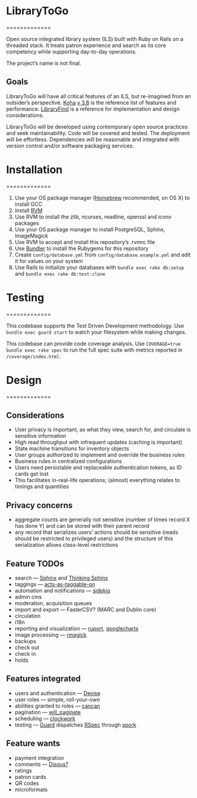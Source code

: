 # LibraryToGo
=============

Open source integrated library system (ILS) built with Ruby on Rails on a threaded stack. It treats patron experience and search as its core competency while supporting day-to-day operations.

The project’s name is not final.

## Goals

LibraryToGo will have all critical features of an ILS, but re-imagined from an outsider’s perspective. [Koha](https://github.com/liblime/LibLime-Koha) [v 3.8](http://manual.koha-community.org/3.8/en/) is the reference list of features and performance. [LibraryFind](http://libraryfind.org/) is a reference for implementation and design considerations.

LibraryToGo will be developed using contemporary open source practices and seek maintainability. Code will be covered and tested. The deployment will be effortless. Dependencies will be reasonable and integrated with version control and/or software packaging services.

# Installation
=============

1. Use your OS package manager ([Homebrew](http://mxcl.github.com/homebrew/) recommended, on OS X) to install GCC
2. Install [RVM](https://rvm.io/)
3. Use RVM to install the zlib, ncurses, readline, openssl and iconv packages
4. Use your OS package manager to install PostgreSQL, Sphinx, ImageMagick
5. Use RVM to accept and install this repository’s .rvmrc file
6. Use [Bundler](http://gembundler.com/) to install the Rubygems for this repository
7. Create `config/database.yml` from `config/database.example.yml` and edit it for values on your system
8. Use Rails to initialize your databases with `bundle exec rake db:setup` and `bundle exec rake db:test:clone`

# Testing
=============

This codebase supports the Test Driven Development methodology. Use `bundle exec guard start` to watch your filesystem while making changes.

This codebase can provide code coverage analysis. Use `COVERAGE=true bundle exec rake spec` to run the full spec suite with metrics reported in `/coverage/index.html`.

# Design
=============


## Considerations

* User privacy is important, as what they view, search for, and circulate is sensitive information
* High read throughput with infrequent updates (caching is important)
* State machine transitions for inventory objects
* User groups authorized to implement and override the business rules
* Business rules in centralized configurations
* Users need persistable and replaceable authentication tokens, as ID cards get lost
* This facilitates in-real-life operations; (almost) everything relates to timings and quantities

## Privacy concerns

* aggregate counts are generally not sensitive (number of times record X has done Y) and can be stored with their parent record
* any record that serializes users’ actions should be sensitive (reads should be restricted to privileged users) and the structure of this serialization allows class-level restrictions

## Feature TODOs

* search — [Sphinx](http://sphinxsearch.com/) and [Thinking Sphinx](https://rubygems.org/gems/thinking-sphinx)
* taggings — [acts-as-taggable-on](https://rubygems.org/gems/acts-as-taggable-on)
* automation and notifications — [sidekiq](https://rubygems.org/gems/sidekiq)
* admin cms
* moderation, acquisition queues
* import and export — FasterCSV? (MARC and Dublin core)
* circulation
* i18n
* reporting and visualization — [ruport](https://rubygems.org/gems/ruport), [googlecharts](https://rubygems.org/gems/googlecharts)
* image processing — [rmagick](https://rubygems.org/gems/rmagick)
* backups
* check out
* check in
* holds

## Features integrated

* users and authentication — [Devise](https://rubygems.org/gems/devise)
* user roles — simple, roll-your-own
* abilities granted to roles — [cancan](https://rubygems.org/gems/cancan)
* pagination — [will_paginate](https://rubygems.org/gems/will_paginate)
* scheduling — [clockwork](https://rubygems.org/gems/clockwork)
* testing — [Guard](https://rubygems.org/gems/guard) dispatches [RSpec](https://rubygems.org/gems/rspec) through [spork](https://rubygems.org/gems/spork)

## Feature wants

* payment integration
* comments — [Disqus?](http://disqus.com/)
* ratings
* patron cards
* QR codes
* microformats
